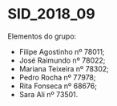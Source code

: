 # SID_2018_09

Elementos do grupo:
  - Filipe Agostinho nº 78011;
  - José Raimundo nº 78022;
  - Mariana Teixeira nº 78302;
  - Pedro Rocha nº 77978;
  - Rita Fonseca nº 68676;
  - Sara Ali nº 73501.
